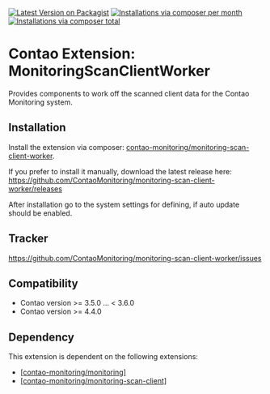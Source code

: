[![Latest Version on Packagist](http://img.shields.io/packagist/v/contao-monitoring/monitoring-scan-client-worker.svg?style=flat)](https://packagist.org/packages/contao-monitoring/monitoring-scan-client-worker)
[![Installations via composer per month](http://img.shields.io/packagist/dm/contao-monitoring/monitoring-scan-client-worker.svg?style=flat)](https://packagist.org/packages/contao-monitoring/monitoring-scan-client-worker)
[![Installations via composer total](http://img.shields.io/packagist/dt/contao-monitoring/monitoring-scan-client-worker.svg?style=flat)](https://packagist.org/packages/contao-monitoring/monitoring-scan-client-worker)

Contao Extension: MonitoringScanClientWorker
=============================================

Provides components to work off the scanned client data for the Contao Monitoring system.


Installation
------------

Install the extension via composer: [contao-monitoring/monitoring-scan-client-worker](https://packagist.org/packages/contao-monitoring/monitoring-scan-client-worker).

If you prefer to install it manually, download the latest release here: https://github.com/ContaoMonitoring/monitoring-scan-client-worker/releases

After installation go to the system settings for defining, if auto update should be enabled.


Tracker
-------

https://github.com/ContaoMonitoring/monitoring-scan-client-worker/issues


Compatibility
-------------

- Contao version >= 3.5.0 ... <  3.6.0
- Contao version >= 4.4.0


Dependency
----------

This extension is dependent on the following extensions:

- [[contao-monitoring/monitoring]](https://packagist.org/packages/contao-monitoring/monitoring)
- [[contao-monitoring/monitoring-scan-client]](https://packagist.org/packages/contao-monitoring/monitoring-scan-client)
